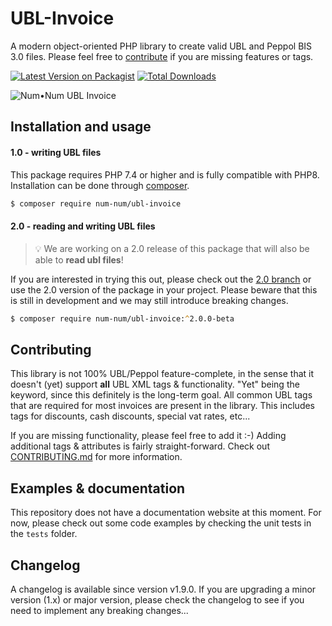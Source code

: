 # UBL-Invoice

A modern object-oriented PHP library to create valid UBL and Peppol BIS 3.0 files. Please feel free to [contribute](https://github.com/num-num/ubl-invoice/pulls) if you are missing features or tags.

[![Latest Version on Packagist](https://img.shields.io/packagist/v/num-num/ubl-invoice.svg?style=rounded-square)](https://packagist.org/packages/num-num/ubl-invoice)
[![Total Downloads](https://img.shields.io/packagist/dt/num-num/ubl-invoice.svg?style=rounded-square)](https://packagist.org/packages/num-num/ubl-invoice)

![Num•Num UBL Invoice](https://i.imgur.com/JPyFBYQ.png)

## Installation and usage

#### 1.0 - writing UBL files

This package requires PHP 7.4 or higher and is fully compatible with PHP8. Installation can be done through [composer](https://www.getcomposer.org).

```zsh
$ composer require num-num/ubl-invoice
```

#### 2.0 - reading and writing UBL files

> 💡 We are working on a 2.0 release of this package that will also be able to **read ubl files**!

If you are interested in trying this out, please check out the [2.0 branch](https://github.com/num-num/ubl-invoice/tree/master-2.0) or use the 2.0 version of the package in your project. Please beware that this is still in development and we may still introduce breaking changes.

```zsh
$ composer require num-num/ubl-invoice:^2.0.0-beta
```

## Contributing

This library is not 100% UBL/Peppol feature-complete, in the sense that it doesn't (yet) support **all** UBL XML tags & functionality. "Yet" being the keyword, since this definitely is the long-term goal. All common UBL tags that are required for most invoices are present in the library. This includes tags for discounts, cash discounts, special vat rates, etc...

If you are missing functionality, please feel free to add it :-) Adding additional tags & attributes is fairly straight-forward. Check out [CONTRIBUTING.md](CONTRIBUTING.md) for more information.

## Examples & documentation

This repository does not have a documentation website at this moment. For now, please check out some code examples by checking the unit tests in the `tests` folder.

## Changelog

A changelog is available since version v1.9.0. If you are upgrading a minor version (1.x) or major version, please check the changelog to see if you need to implement any breaking changes...

